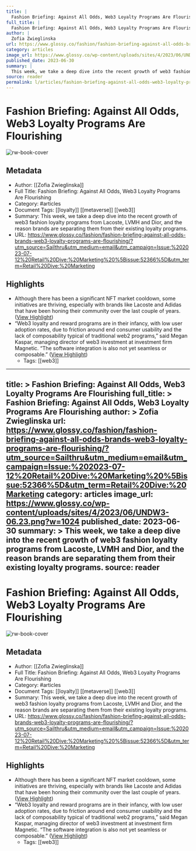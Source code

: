 ```yaml
---
title: |
  Fashion Briefing: Against All Odds, Web3 Loyalty Programs Are Flourishing
full_title: |
  Fashion Briefing: Against All Odds, Web3 Loyalty Programs Are Flourishing
author: |
  Zofia Zwieglinska
url: https://www.glossy.co/fashion/fashion-briefing-against-all-odds-brands-web3-loyalty-programs-are-flourishing/?utm_source=Sailthru&utm_medium=email&utm_campaign=Issue:%202023-07-12%20Retail%20Dive:%20Marketing%20%5Bissue:52366%5D&utm_term=Retail%20Dive:%20Marketing
category: articles
image_url: https://www.glossy.co/wp-content/uploads/sites/4/2023/06/UNDW3-06.23.png?w=1024
published_date: 2023-06-30
summary: |
  This week, we take a deep dive into the recent growth of web3 fashion loyalty programs from Lacoste, LVMH and Dior, and the reason brands are separating them from their existing loyalty programs.
source: reader
permalink: l/articles/fashion-briefing-against-all-odds-web3-loyalty-programs-are-flourishing
---
```

# Fashion Briefing: Against All Odds, Web3 Loyalty Programs Are Flourishing

![rw-book-cover](https://www.glossy.co/wp-content/uploads/sites/4/2023/06/UNDW3-06.23.png?w=1024)

## Metadata
- Author: [[Zofia Zwieglinska]]
- Full Title: Fashion Briefing: Against All Odds, Web3 Loyalty Programs Are Flourishing
- Category: #articles
- Document Tags: [[loyalty]] [[metaverse]] [[web3]] 
- Summary: This week, we take a deep dive into the recent growth of web3 fashion loyalty programs from Lacoste, LVMH and Dior, and the reason brands are separating them from their existing loyalty programs.
- URL: https://www.glossy.co/fashion/fashion-briefing-against-all-odds-brands-web3-loyalty-programs-are-flourishing/?utm_source=Sailthru&utm_medium=email&utm_campaign=Issue:%202023-07-12%20Retail%20Dive:%20Marketing%20%5Bissue:52366%5D&utm_term=Retail%20Dive:%20Marketing

## Highlights
- Although there has been a significant NFT market cooldown, some initiatives are thriving, especially with brands like Lacoste and Adidas that have been honing their community over the last couple of years. ([View Highlight](https://read.readwise.io/read/01h9n4zjv3mtnrchhym3xs8xte))
- “Web3 loyalty and reward programs are in their infancy, with low user adoption rates, due to friction around end consumer usability and the lack of composability typical of traditional web2 programs,” said Megan Kaspar, managing director of web3 investment at investment firm Magnetic. “The software integration is also not yet seamless or composable.” ([View Highlight](https://read.readwise.io/read/01h9n53aaq105m44nw3p48237t))
    - Tags: [[web3]] 


---
title: >
  Fashion Briefing: Against All Odds, Web3 Loyalty Programs Are Flourishing
full_title: >
  Fashion Briefing: Against All Odds, Web3 Loyalty Programs Are Flourishing
author: >
  Zofia Zwieglinska
url: https://www.glossy.co/fashion/fashion-briefing-against-all-odds-brands-web3-loyalty-programs-are-flourishing/?utm_source=Sailthru&utm_medium=email&utm_campaign=Issue:%202023-07-12%20Retail%20Dive:%20Marketing%20%5Bissue:52366%5D&utm_term=Retail%20Dive:%20Marketing
category: articles
image_url: https://www.glossy.co/wp-content/uploads/sites/4/2023/06/UNDW3-06.23.png?w=1024
published_date: 2023-06-30
summary: >
  This week, we take a deep dive into the recent growth of web3 fashion loyalty programs from Lacoste, LVMH and Dior, and the reason brands are separating them from their existing loyalty programs.
source: reader
---
# Fashion Briefing: Against All Odds, Web3 Loyalty Programs Are Flourishing

![rw-book-cover](https://www.glossy.co/wp-content/uploads/sites/4/2023/06/UNDW3-06.23.png?w=1024)

## Metadata
- Author: [[Zofia Zwieglinska]]
- Full Title: Fashion Briefing: Against All Odds, Web3 Loyalty Programs Are Flourishing
- Category: #articles
- Document Tags: [[loyalty]] [[metaverse]] [[web3]] 
- Summary: This week, we take a deep dive into the recent growth of web3 fashion loyalty programs from Lacoste, LVMH and Dior, and the reason brands are separating them from their existing loyalty programs.
- URL: https://www.glossy.co/fashion/fashion-briefing-against-all-odds-brands-web3-loyalty-programs-are-flourishing/?utm_source=Sailthru&utm_medium=email&utm_campaign=Issue:%202023-07-12%20Retail%20Dive:%20Marketing%20%5Bissue:52366%5D&utm_term=Retail%20Dive:%20Marketing

## Highlights
- Although there has been a significant NFT market cooldown, some initiatives are thriving, especially with brands like Lacoste and Adidas that have been honing their community over the last couple of years. ([View Highlight](https://read.readwise.io/read/01h9n4zjv3mtnrchhym3xs8xte))
- “Web3 loyalty and reward programs are in their infancy, with low user adoption rates, due to friction around end consumer usability and the lack of composability typical of traditional web2 programs,” said Megan Kaspar, managing director of web3 investment at investment firm Magnetic. “The software integration is also not yet seamless or composable.” ([View Highlight](https://read.readwise.io/read/01h9n53aaq105m44nw3p48237t))
    - Tags: [[web3]] 


